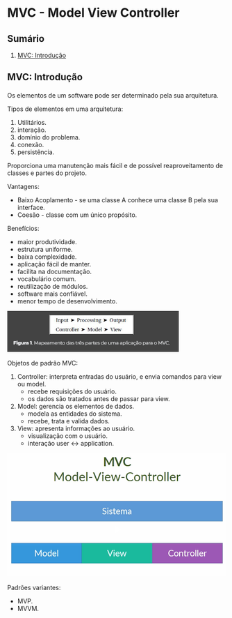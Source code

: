 # MVC - Model View Controller

## Sumário

1. <a href="#introducao">MVC: Introdução</a>

## <p id="introducao">MVC: Introdução</p>

Os elementos de um software pode ser determinado pela sua arquitetura.

Tipos de elementos em uma arquitetura:

1. Utilitários.
2. interação.
3. domínio do problema.
4. conexão.
5. persistência.

Proporciona uma manutenção mais fácil e de possível reaproveitamento de classes e partes do projeto.

Vantagens:

- Baixo Acoplamento - se uma classe A conhece uma classe B pela sua interface.
- Coesão - classe com um único propósito.

Benefícios:

- maior produtividade.
- estrutura uniforme.
- baixa complexidade.
- aplicação fácil de manter.
- facilita na documentação.
- vocabulário comum.
- reutilização de módulos.
- software mais confiável.
- menor tempo de desenvolvimento.

![alt text](img/image1.png)

Objetos de padrão MVC:

1. Controller: interpreta entradas do usuário, e envia comandos para view ou model.
   - recebe requisições do usuário.
   - os dados são tratados antes de passar para view.
2. Model: gerencia os elementos de dados.
   - modela as entidades do sistema.
   - recebe, trata e valida dados.
3. View: apresenta informações ao usuário.
   - visualização com o usuário.
   - interação user <-> application.

![alt text](img/image2.png)

Padrões variantes:

- MVP.
- MVVM.
